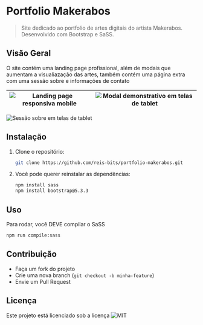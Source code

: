 # Portfolio Makerabos

> Site dedicado ao portfolio de artes digitais do artista Makerabos. Desenvolvido com Bootstrap e SaSS.

## Visão Geral

O site contém uma landing page profissional, além de modais que aumentam a visualiazação das artes, também contém uma página extra com uma sessão sobre e informações de contato

| ![Landing page responsiva mobile](https://github.com/user-attachments/assets/5a9c21f3-c131-4aa6-a89e-1756396dca56) | ![Modal demonstrativo em telas de tablet](https://github.com/user-attachments/assets/60757a7d-9185-4e52-b71f-6e9c0361d9c8) |
| :----------------------------------------------------------: | :----------------------------------------------------------: |

![Sessão sobre em telas de tablet](https://github.com/user-attachments/assets/3cd3230b-270c-407f-9803-f109e1db93d2)

## Instalação

1. Clone o repositório:
    ```bash
    git clone https://github.com/reis-bits/portfolio-makerabos.git
    ```
2. Você pode querer reinstalar as dependências:
    ```bash
    npm install sass
    npm install bootstrap@5.3.3
    ```

## Uso

Para rodar, você DEVE compilar o SaSS

```bash
npm run compile:sass
```

## Contribuição

- Faça um fork do projeto
- Crie uma nova branch (`git checkout -b minha-feature`)
- Envie um Pull Request

## Licença

Este projeto está licenciado sob a licença ![MIT](portfolio-makerabos/LICENSE)
